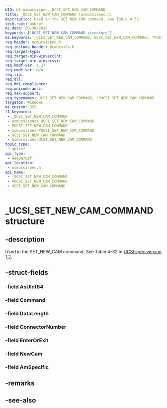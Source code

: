 ```yaml
---
UID: NS:ucmucsispec._UCSI_SET_NEW_CAM_COMMAND
title: _UCSI_SET_NEW_CAM_COMMAND (ucmucsispec.h)
description: Used in the SET_NEW_CAM command. See Table 4-32.
tech.root: usbref
ms.date: 09/30/2018
keywords: ["UCSI_SET_NEW_CAM_COMMAND structure"]
ms.keywords: _UCSI_SET_NEW_CAM_COMMAND, UCSI_SET_NEW_CAM_COMMAND, *PUCSI_SET_NEW_CAM_COMMAND,
req.header: ucmucsispec.h
req.include-header: UcmUcsiCx.h
req.target-type: 
req.target-min-winverclnt: 
req.target-min-winversvr: 
req.kmdf-ver: 1.27
req.umdf-ver: N/A
req.lib: 
req.dll: 
req.ddi-compliance: 
req.unicode-ansi: 
req.max-support: 
req.typenames: UCSI_SET_NEW_CAM_COMMAND, *PUCSI_SET_NEW_CAM_COMMAND
targetos: Windows
ms.custom: RS5
f1_keywords:
 - _UCSI_SET_NEW_CAM_COMMAND
 - ucmucsispec/_UCSI_SET_NEW_CAM_COMMAND
 - PUCSI_SET_NEW_CAM_COMMAND
 - ucmucsispec/PUCSI_SET_NEW_CAM_COMMAND
 - UCSI_SET_NEW_CAM_COMMAND
 - ucmucsispec/UCSI_SET_NEW_CAM_COMMAND
topic_type:
 - apiref
api_type:
 - HeaderDef
api_location:
 - ucmucsispec.h
api_name:
 - _UCSI_SET_NEW_CAM_COMMAND
 - PUCSI_SET_NEW_CAM_COMMAND
 - UCSI_SET_NEW_CAM_COMMAND
---
```


# _UCSI_SET_NEW_CAM_COMMAND structure


## -description

Used in the SET_NEW_CAM command. See Table 4-32 in [UCSI spec version 1.2](https://www.intel.com/content/dam/www/public/us/en/documents/technical-specifications/usb-type-c-ucsi-spec.pdf).

## -struct-fields

### -field AsUInt64

### -field Command

### -field DataLength

### -field ConnectorNumber

### -field EnterOrExit

### -field NewCam

### -field AmSpecific

## -remarks

## -see-also

